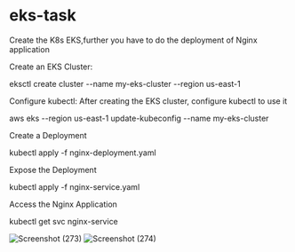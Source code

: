 # eks-task
Create the K8s EKS,further you have to do the deployment of Nginx application

Create an EKS Cluster:

eksctl create cluster --name my-eks-cluster --region us-east-1

Configure kubectl:
After creating the EKS cluster, configure kubectl to use it

aws eks --region us-east-1 update-kubeconfig --name my-eks-cluster

Create a Deployment

kubectl apply -f nginx-deployment.yaml

Expose the Deployment

kubectl apply -f nginx-service.yaml


Access the Nginx Application

kubectl get svc nginx-service

![Screenshot (273)](https://github.com/cloudmoh/eks-task/assets/126796948/468761a7-ea7a-4122-a110-122da40d32c9)
![Screenshot (274)](https://github.com/cloudmoh/eks-task/assets/126796948/33dee2d8-b89c-448f-aa74-01dc23cb0546)



